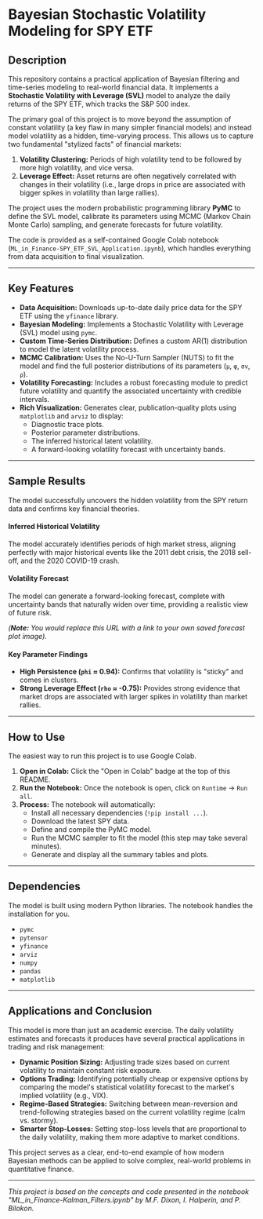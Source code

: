 # Bayesian Stochastic Volatility Modeling for SPY ETF

## Description

This repository contains a practical application of Bayesian filtering and time-series modeling to real-world financial data. It implements a **Stochastic Volatility with Leverage (SVL)** model to analyze the daily returns of the SPY ETF, which tracks the S&P 500 index.

The primary goal of this project is to move beyond the assumption of constant volatility (a key flaw in many simpler financial models) and instead model volatility as a hidden, time-varying process. This allows us to capture two fundamental "stylized facts" of financial markets:
1.  **Volatility Clustering:** Periods of high volatility tend to be followed by more high volatility, and vice versa.
2.  **Leverage Effect:** Asset returns are often negatively correlated with changes in their volatility (i.e., large drops in price are associated with bigger spikes in volatility than large rallies).

The project uses the modern probabilistic programming library **PyMC** to define the SVL model, calibrate its parameters using MCMC (Markov Chain Monte Carlo) sampling, and generate forecasts for future volatility.

The code is provided as a self-contained Google Colab notebook (`ML_in_Finance-SPY_ETF_SVL_Application.ipynb`), which handles everything from data acquisition to final visualization.

---

## Key Features

- **Data Acquisition:** Downloads up-to-date daily price data for the SPY ETF using the `yfinance` library.
- **Bayesian Modeling:** Implements a Stochastic Volatility with Leverage (SVL) model using `pymc`.
- **Custom Time-Series Distribution:** Defines a custom AR(1) distribution to model the latent volatility process.
- **MCMC Calibration:** Uses the No-U-Turn Sampler (NUTS) to fit the model and find the full posterior distributions of its parameters (`μ`, `φ`, `σv`, `ρ`).
- **Volatility Forecasting:** Includes a robust forecasting module to predict future volatility and quantify the associated uncertainty with credible intervals.
- **Rich Visualization:** Generates clear, publication-quality plots using `matplotlib` and `arviz` to display:
    -   Diagnostic trace plots.
    -   Posterior parameter distributions.
    -   The inferred historical latent volatility.
    -   A forward-looking volatility forecast with uncertainty bands.

---

## Sample Results

The model successfully uncovers the hidden volatility from the SPY return data and confirms key financial theories.

#### Inferred Historical Volatility
The model accurately identifies periods of high market stress, aligning perfectly with major historical events like the 2011 debt crisis, the 2018 sell-off, and the 2020 COVID-19 crash.



#### Volatility Forecast
The model can generate a forward-looking forecast, complete with uncertainty bands that naturally widen over time, providing a realistic view of future risk.


*(**Note:** You would replace this URL with a link to your own saved forecast plot image).*

#### Key Parameter Findings
- **High Persistence (`phi` ≈ 0.94):** Confirms that volatility is "sticky" and comes in clusters.
- **Strong Leverage Effect (`rho` ≈ -0.75):** Provides strong evidence that market drops are associated with larger spikes in volatility than market rallies.

---

## How to Use

The easiest way to run this project is to use Google Colab.

1.  **Open in Colab:** Click the "Open in Colab" badge at the top of this README.
2.  **Run the Notebook:** Once the notebook is open, click on `Runtime` -> `Run all`.
3.  **Process:** The notebook will automatically:
    -   Install all necessary dependencies (`!pip install ...`).
    -   Download the latest SPY data.
    -   Define and compile the PyMC model.
    -   Run the MCMC sampler to fit the model (this step may take several minutes).
    -   Generate and display all the summary tables and plots.

---

## Dependencies

The model is built using modern Python libraries. The notebook handles the installation for you.
- `pymc`
- `pytensor`
- `yfinance`
- `arviz`
- `numpy`
- `pandas`
- `matplotlib`

---

## Applications and Conclusion

This model is more than just an academic exercise. The daily volatility estimates and forecasts it produces have several practical applications in trading and risk management:

-   **Dynamic Position Sizing:** Adjusting trade sizes based on current volatility to maintain constant risk exposure.
-   **Options Trading:** Identifying potentially cheap or expensive options by comparing the model's statistical volatility forecast to the market's implied volatility (e.g., VIX).
-   **Regime-Based Strategies:** Switching between mean-reversion and trend-following strategies based on the current volatility regime (calm vs. stormy).
-   **Smarter Stop-Losses:** Setting stop-loss levels that are proportional to the daily volatility, making them more adaptive to market conditions.

This project serves as a clear, end-to-end example of how modern Bayesian methods can be applied to solve complex, real-world problems in quantitative finance.

---

*This project is based on the concepts and code presented in the notebook "ML_in_Finance-Kalman_Filters.ipynb" by M.F. Dixon, I. Halperin, and P. Bilokon.*

